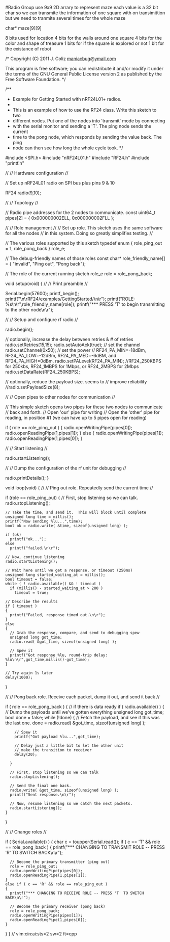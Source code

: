#Radio Group
use 9x9 2D arrary to represent maze 
each value is a 32 bit char so we can transmite the information of one square with on transimittion 
but we need to tranmite several times for the whole maze

char* maze[9][9]

8 bits used for location
4 bits for the walls around one square
4 bits for the color and shape of treasure
1 bits for if the square is explored or not
1 bit for the existance of robot 



/*
 Copyright (C) 2011 J. Coliz <maniacbug@ymail.com>

 This program is free software; you can redistribute it and/or
 modify it under the terms of the GNU General Public License
 version 2 as published by the Free Software Foundation.
 */

/**
 * Example for Getting Started with nRF24L01+ radios.
 *
 * This is an example of how to use the RF24 class.  Write this sketch to two
 * different nodes.  Put one of the nodes into 'transmit' mode by connecting
 * with the serial monitor and sending a 'T'.  The ping node sends the current
 * time to the pong node, which responds by sending the value back.  The ping
 * node can then see how long the whole cycle took.
 */

#include <SPI.h>
#include "nRF24L01.h"
#include "RF24.h"
#include "printf.h"

//
// Hardware configuration
//

// Set up nRF24L01 radio on SPI bus plus pins 9 & 10

RF24 radio(9,10);

//
// Topology
//

// Radio pipe addresses for the 2 nodes to communicate.
const uint64_t pipes[2] = { 0x000000002ELL, 0x000000002FLL };

//
// Role management
//
// Set up role.  This sketch uses the same software for all the nodes
// in this system.  Doing so greatly simplifies testing.
//

// The various roles supported by this sketch
typedef enum { role_ping_out = 1, role_pong_back } role_e;

// The debug-friendly names of those roles
const char* role_friendly_name[] = { "invalid", "Ping out", "Pong back"};

// The role of the current running sketch
role_e role = role_pong_back;

void setup(void)
{
  //
  // Print preamble
  //

  Serial.begin(57600);
  printf_begin();
  printf("\n\rRF24/examples/GettingStarted/\n\r");
  printf("ROLE: %s\n\r",role_friendly_name[role]);
  printf("*** PRESS 'T' to begin transmitting to the other node\n\r");

  //
  // Setup and configure rf radio
  //

  radio.begin();

  // optionally, increase the delay between retries & # of retries
  radio.setRetries(15,15);
  radio.setAutoAck(true);
  // set the channel
  radio.setChannel(0x50);
  // set the power
  // RF24_PA_MIN=-18dBm, RF24_PA_LOW=-12dBm, RF24_PA_MED=-6dBM, and RF24_PA_HIGH=0dBm.
  radio.setPALevel(RF24_PA_MIN);
  //RF24_250KBPS for 250kbs, RF24_1MBPS for 1Mbps, or RF24_2MBPS for 2Mbps
  radio.setDataRate(RF24_250KBPS);

  // optionally, reduce the payload size.  seems to
  // improve reliability
  //radio.setPayloadSize(8);

  //
  // Open pipes to other nodes for communication
  //

  // This simple sketch opens two pipes for these two nodes to communicate
  // back and forth.
  // Open 'our' pipe for writing
  // Open the 'other' pipe for reading, in position #1 (we can have up to 5 pipes open for reading)

  if ( role == role_ping_out )
  {
    radio.openWritingPipe(pipes[0]);
    radio.openReadingPipe(1,pipes[1]);
  }
  else
  {
    radio.openWritingPipe(pipes[1]);
    radio.openReadingPipe(1,pipes[0]);
  }

  //
  // Start listening
  //

  radio.startListening();

  //
  // Dump the configuration of the rf unit for debugging
  //

  radio.printDetails();
}

void loop(void)
{
  //
  // Ping out role.  Repeatedly send the current time
  //

  if (role == role_ping_out)
  {
    // First, stop listening so we can talk.
    radio.stopListening();

    // Take the time, and send it.  This will block until complete
    unsigned long time = millis();
    printf("Now sending %lu...",time);
    bool ok = radio.write( &time, sizeof(unsigned long) );

    if (ok)
      printf("ok...");
    else
      printf("failed.\n\r");

    // Now, continue listening
    radio.startListening();

    // Wait here until we get a response, or timeout (250ms)
    unsigned long started_waiting_at = millis();
    bool timeout = false;
    while ( ! radio.available() && ! timeout )
      if (millis() - started_waiting_at > 200 )
        timeout = true;

    // Describe the results
    if ( timeout )
    {
      printf("Failed, response timed out.\n\r");
    }
    else
    {
      // Grab the response, compare, and send to debugging spew
      unsigned long got_time;
      radio.read( &got_time, sizeof(unsigned long) );

      // Spew it
      printf("Got response %lu, round-trip delay: %lu\n\r",got_time,millis()-got_time);
    }

    // Try again 1s later
    delay(1000);
  }

  //
  // Pong back role.  Receive each packet, dump it out, and send it back
  //

  if ( role == role_pong_back )
  {
    // if there is data ready
    if ( radio.available() )
    {
      // Dump the payloads until we've gotten everything
      unsigned long got_time;
      bool done = false;
      while (!done)
      {
        // Fetch the payload, and see if this was the last one.
        done = radio.read( &got_time, sizeof(unsigned long) );

        // Spew it
        printf("Got payload %lu...",got_time);

        // Delay just a little bit to let the other unit
        // make the transition to receiver
        delay(20);

      }

      // First, stop listening so we can talk
      radio.stopListening();

      // Send the final one back.
      radio.write( &got_time, sizeof(unsigned long) );
      printf("Sent response.\n\r");

      // Now, resume listening so we catch the next packets.
      radio.startListening();
    }
  }

  //
  // Change roles
  //

  if ( Serial.available() )
  {
    char c = toupper(Serial.read());
    if ( c == 'T' && role == role_pong_back )
    {
      printf("*** CHANGING TO TRANSMIT ROLE -- PRESS 'R' TO SWITCH BACK\n\r");

      // Become the primary transmitter (ping out)
      role = role_ping_out;
      radio.openWritingPipe(pipes[0]);
      radio.openReadingPipe(1,pipes[1]);
    }
    else if ( c == 'R' && role == role_ping_out )
    {
      printf("*** CHANGING TO RECEIVE ROLE -- PRESS 'T' TO SWITCH BACK\n\r");

      // Become the primary receiver (pong back)
      role = role_pong_back;
      radio.openWritingPipe(pipes[1]);
      radio.openReadingPipe(1,pipes[0]);
    }
  }
}
// vim:cin:ai:sts=2 sw=2 ft=cpp
